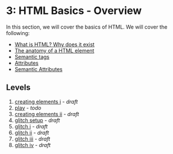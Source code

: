 # 3: HTML Basics - Overview

In this section, we will cover the basics of HTML. We will cover the
following:
* [What is HTML? Why does it exist](01-what-is-html.md)
* [The anatomy of a HTML element](02-html-anatomy.md)
* [Semantic tags](03-semantic-tags.md)
* [Attributes](04-attributes.md)
* [Semantic Attributes](05-semantic-attributes.md)

## Levels
1. [creating elements i](02-html-anatomy.md#level---creating-elements-i) - *draft*
2. [play](02-html-anatomy.md#level---play-i) - *todo*
3. [creating elements ii](02-html-anatomy.md#level---creating-elements-ii) - *draft*
4. [glitch setup](02-html-anatomy.md#level---glitch-setup) - *draft*
5. [glitch i](02-html-anatomy.md#level---glitch-i) - *draft*
6. [glitch ii](02-html-anatomy.md#level---glitch-ii-iv) - *draft*
7. [glitch iii](02-html-anatomy.md#level---glitch-ii-iv) - *draft*
8. [glitch iv](02-html-anatomy.md#level---glitch-ii-iv) - *draft*
